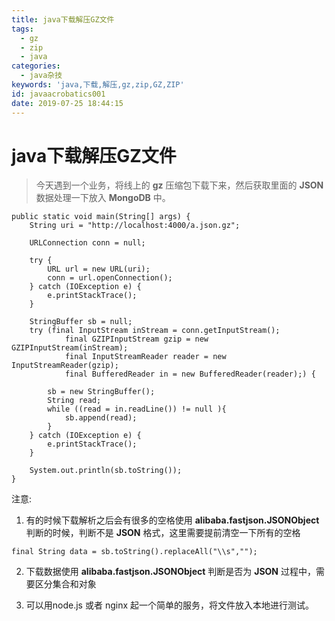 ```yaml
---
title: java下载解压GZ文件
tags:
  - gz
  - zip
  - java
categories:
  - java杂技
keywords: 'java,下载,解压,gz,zip,GZ,ZIP'
id: javaacrobatics001
date: 2019-07-25 18:44:15
---
```



# java下载解压GZ文件

>今天遇到一个业务，将线上的 **gz** 压缩包下载下来，然后获取里面的 **JSON** 数据处理一下放入 **MongoDB** 中。


```
public static void main(String[] args) {
    String uri = "http://localhost:4000/a.json.gz";

    URLConnection conn = null;

    try {
        URL url = new URL(uri);
        conn = url.openConnection();
    } catch (IOException e) {
        e.printStackTrace();
    }

    StringBuffer sb = null;
    try (final InputStream inStream = conn.getInputStream();
            final GZIPInputStream gzip = new GZIPInputStream(inStream);
            final InputStreamReader reader = new InputStreamReader(gzip);
            final BufferedReader in = new BufferedReader(reader);) {

        sb = new StringBuffer();
        String read;
        while ((read = in.readLine()) != null ){
            sb.append(read);
        }
    } catch (IOException e) {
        e.printStackTrace();
    }

    System.out.println(sb.toString());
}
```

注意:
1. 有的时候下载解析之后会有很多的空格使用 **alibaba.fastjson.JSONObject** 判断的时候，判断不是 **JSON** 格式，这里需要提前清空一下所有的空格
```
final String data = sb.toString().replaceAll("\\s","");
```

2. 下载数据使用 **alibaba.fastjson.JSONObject** 判断是否为 **JSON** 过程中，需要区分集合和对象

3. 可以用node.js 或者 nginx 起一个简单的服务，将文件放入本地进行测试。

